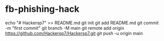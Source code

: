 # fb-phishing-hack
echo "# Hackersp7" >> README.md git init git add README.md git commit -m "first commit" git branch -M main git remote add origin https://github.com/Hackersp7/Hackersp7.git git push -u origin main
